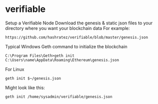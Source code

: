 # verifiable
Setup a Verifiable Node
Download the genesis & static json files to your directory where you want your blockchain data
For example:
```
https://github.com/hashratez/verifiable/blob/master/genesis.json
```

Typical Windows Geth command to initialize the blockchain
```
C:\Program Files\Geth>geth init C:\Users\name\AppData\Roaming\Ethereum\genesis.json
```
For Linux
```
geth init $~/genesis.json
```
Might look like this:
```
geth init /home/sysadmin/verifiable/genesis.json

